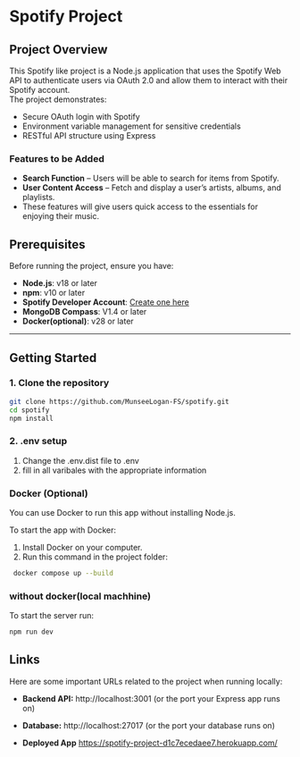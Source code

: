 # Spotify Project

## Project Overview

This Spotify like project is a Node.js application that uses the Spotify Web API to authenticate users via OAuth 2.0 and allow them to interact with their Spotify account.  
The project demonstrates:

- Secure OAuth login with Spotify
- Environment variable management for sensitive credentials
- RESTful API structure using Express

### Features to be Added

- **Search Function** – Users will be able to search for items from Spotify.
- **User Content Access** – Fetch and display a user’s artists, albums, and playlists.
- These features will give users quick access to the essentials for enjoying their music.

## Prerequisites

Before running the project, ensure you have:

- **Node.js**: v18 or later
- **npm**: v10 or later
- **Spotify Developer Account**: [Create one here](https://developer.spotify.com/dashboard)
- **MongoDB Compass**: V1.4 or later
- **Docker(optional)**: v28 or later

---

## Getting Started

### 1. Clone the repository

```bash
git clone https://github.com/MunseeLogan-FS/spotify.git
cd spotify
npm install
```

### 2. .env setup

1. Change the .env.dist file to .env
2. fill in all varibales with the appropriate information

### Docker (Optional)

You can use Docker to run this app without installing Node.js.

To start the app with Docker:

1. Install Docker on your computer.
2. Run this command in the project folder:

```bash
 docker compose up --build
```

### without docker(local machhine)

To start the server run:

```bash
npm run dev
```

## Links

Here are some important URLs related to the project when running locally:

<!-- - **Frontend (if applicable):** http://localhost:3000 -->

- **Backend API:** http://localhost:3001 (or the port your Express app runs on)
- **Database:** http://localhost:27017 (or the port your database runs on)

- **Deployed App** https://spotify-project-d1c7ecedaee7.herokuapp.com/
